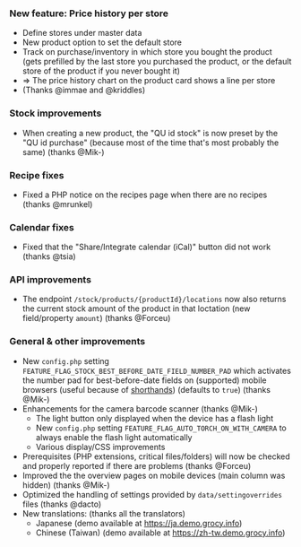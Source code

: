 ### New feature: Price history per store
- Define stores under master data
- New product option to set the default store
- Track on purchase/inventory in which store you bought the product (gets prefilled by the last store you purchased the product, or the default store of the product if you never bought it)
- => The price history chart on the product card shows a line per store
- (Thanks @immae and @kriddles)

### Stock improvements
- When creating a new product, the "QU id stock" is now preset by the "QU id purchase" (because most of the time that's most probably the same) (thanks @Mik-)

### Recipe fixes
- Fixed a PHP notice on the recipes page when there are no recipes (thanks @mrunkel)

### Calendar fixes
- Fixed that the "Share/Integrate calendar (iCal)" button did not work (thanks @tsia)

### API improvements
- The endpoint `/stock/products/{productId}/locations` now also returns the current stock amount of the product in that loctation (new field/property `amount`) (thanks @Forceu)

### General & other improvements
- New `config.php` setting `FEATURE_FLAG_STOCK_BEST_BEFORE_DATE_FIELD_NUMBER_PAD` which activates the number pad for best-before-date fields on (supported) mobile browsers (useful because of [shorthands](https://github.com/grocy/grocy#input-shorthands-for-date-fields)) (defaults to `true`) (thanks @Mik-)
- Enhancements for the camera barcode scanner (thanks @Mik-)
  - The light button only displayed when the device has a flash light
  - New `config.php` setting `FEATURE_FLAG_AUTO_TORCH_ON_WITH_CAMERA` to always enable the flash light automatically
  - Various display/CSS improvements
- Prerequisites (PHP extensions, critical files/folders) will now be checked and properly reported if there are problems (thanks @Forceu)
- Improved the the overview pages on mobile devices (main column was hidden) (thanks @Mik-)
- Optimized the handling of settings provided by `data/settingoverrides` files (thanks @dacto)
- New translations: (thanks all the translators)
  - Japanese (demo available at https://ja.demo.grocy.info)
  - Chinese (Taiwan) (demo available at https://zh-tw.demo.grocy.info)
